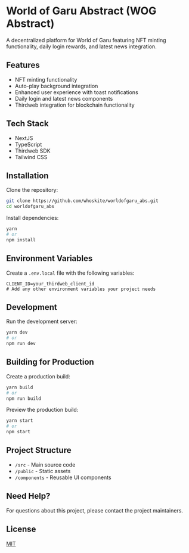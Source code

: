 # World of Garu Abstract (WOG Abstract)

A decentralized platform for World of Garu featuring NFT minting functionality, daily login rewards, and latest news integration.

## Features

- NFT minting functionality
- Auto-play background integration
- Enhanced user experience with toast notifications
- Daily login and latest news components
- Thirdweb integration for blockchain functionality

## Tech Stack

- NextJS
- TypeScript
- Thirdweb SDK
- Tailwind CSS

## Installation

Clone the repository:

```bash
git clone https://github.com/whoskite/worldofgaru_abs.git
cd worldofgaru_abs
```

Install dependencies:

```bash
yarn
# or
npm install
```

## Environment Variables

Create a `.env.local` file with the following variables:

```
CLIENT_ID=your_thirdweb_client_id
# Add any other environment variables your project needs
```

## Development

Run the development server:

```bash
yarn dev
# or
npm run dev
```

## Building for Production

Create a production build:

```bash
yarn build
# or
npm run build
```

Preview the production build:

```bash
yarn start
# or
npm start
```

## Project Structure

- `/src` - Main source code
- `/public` - Static assets
- `/components` - Reusable UI components

## Need Help?

For questions about this project, please contact the project maintainers.

## License

[MIT](LICENSE)
